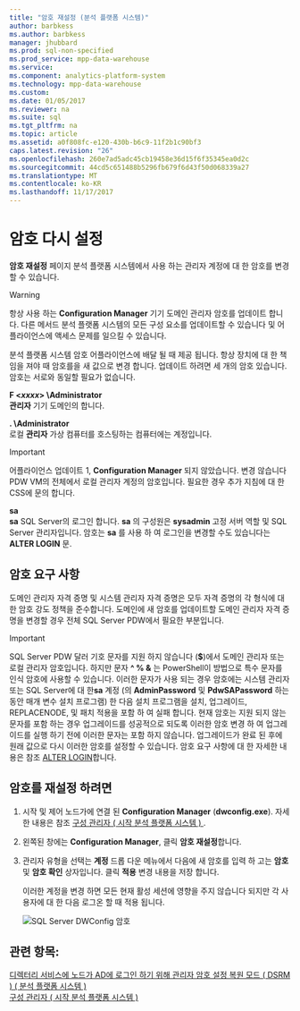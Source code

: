 ```yaml
---
title: "암호 재설정 (분석 플랫폼 시스템)"
author: barbkess
ms.author: barbkess
manager: jhubbard
ms.prod: sql-non-specified
ms.prod_service: mpp-data-warehouse
ms.service: 
ms.component: analytics-platform-system
ms.technology: mpp-data-warehouse
ms.custom: 
ms.date: 01/05/2017
ms.reviewer: na
ms.suite: sql
ms.tgt_pltfrm: na
ms.topic: article
ms.assetid: a0f808fc-e120-430b-b6c9-11f2b1c90bf3
caps.latest.revision: "26"
ms.openlocfilehash: 260e7ad5adc45cb19458e36d15f6f35345ea0d2c
ms.sourcegitcommit: 44cd5c651488b5296fb679f6d43f50d068339a27
ms.translationtype: MT
ms.contentlocale: ko-KR
ms.lasthandoff: 11/17/2017
---
```

# <a name="password-reset"></a>암호 다시 설정
**암호 재설정** 페이지 분석 플랫폼 시스템에서 사용 하는 관리자 계정에 대 한 암호를 변경할 수 있습니다.  
  
> [!WARNING]  
> 항상 사용 하는 **Configuration Manager** 기기 도메인 관리자 암호를 업데이트 합니다. 다른 메서드 분석 플랫폼 시스템의 모든 구성 요소를 업데이트할 수 있습니다 및 어플라이언스에 액세스 문제를 일으킬 수 있습니다.  
  
분석 플랫폼 시스템 암호 어플라이언스에 배달 될 때 제공 됩니다. 항상 장치에 대 한 책임을 져야 때 암호를을 새 값으로 변경 합니다. 업데이트 하려면 세 개의 암호 있습니다. 암호는 서로와 동일할 필요가 없습니다.  
  
**F <*xxxx*> \Administrator**  
**관리자** 기기 도메인의 합니다.  
  
**. \Administrator**  
로컬 **관리자** 가상 컴퓨터를 호스팅하는 컴퓨터에는 계정입니다.  
  
> [!IMPORTANT]  
> 어플라이언스 업데이트 1, **Configuration Manager** 되지 않았습니다. 변경 않습니다 PDW VM의 전체에서 로컬 관리자 계정의 암호입니다. 필요한 경우 추가 지침에 대 한 CSS에 문의 합니다.  
  
**sa**  
**sa** SQL Server의 로그인 합니다. **sa** 의 구성원은 **sysadmin** 고정 서버 역할 및 SQL Server 관리자입니다. 암호는 **sa** 를 사용 하 여 로그인을 변경할 수도 있습니다는 **ALTER LOGIN** 문.  
  
## <a name="password-requirements"></a>암호 요구 사항  
도메인 관리자 자격 증명 및 시스템 관리자 자격 증명은 모두 자격 증명의 각 형식에 대 한 암호 강도 정책을 준수합니다. 도메인에 새 암호를 업데이트할 도메인 관리자 자격 증명을 변경할 경우 전체 SQL Server PDW에서 필요한 부분입니다.  
  
> [!IMPORTANT]  
> SQL Server PDW 달러 기호 문자를 지원 하지 않습니다 (**$**)에서 도메인 관리자 또는 로컬 관리자 암호입니다. 하지만 문자 **^ % &** 는 PowerShell이 방법으로 특수 문자를 인식 암호에 사용할 수 있습니다. 이러한 문자가 사용 되는 경우 암호에는 시스템 관리자 또는 SQL Server에 대 한**sa** 계정 (의 **AdminPassword** 및 **PdwSAPassword** 하는 동안 매개 변수 설치 프로그램) 한 다음 설치 프로그램을 설치, 업그레이드, REPLACENODE, 및 패치 적용을 포함 하 여 실패 합니다. 현재 암호는 지원 되지 않는 문자를 포함 하는 경우 업그레이드를 성공적으로 되도록 이러한 암호 변경 하 여 업그레이드를 실행 하기 전에 이러한 문자는 포함 하지 않습니다. 업그레이드가 완료 된 후에 원래 값으로 다시 이러한 암호를 설정할 수 있습니다. 암호 요구 사항에 대 한 자세한 내용은 참조 [ALTER LOGIN](../t-sql/statements/alter-login-transact-sql.md)합니다.  
  
## <a name="to-reset-a-password"></a>암호를 재설정 하려면  
  
1.  시작 및 제어 노드가에 연결 된 **Configuration Manager** (**dwconfig.exe**). 자세한 내용은 참조 [구성 관리자 &#40; 시작 분석 플랫폼 시스템 &#41; ](launch-the-configuration-manager.md).  
  
2.  왼쪽된 창에는 **Configuration Manager**, 클릭 **암호 재설정**합니다.  
  
3.  관리자 유형을 선택는 **계정** 드롭 다운 메뉴에서 다음에 새 암호를 입력 하 고는 **암호** 및 **암호 확인** 상자입니다. 클릭 **적용** 변경 내용을 저장 합니다.  
  
    이러한 계정을 변경 하면 모든 현재 활성 세션에 영향을 주지 않습니다 되지만 각 사용자에 대 한 다음 로그온 할 때 적용 됩니다.  
  
    ![SQL Server DWConfig 암호](./media/password-reset/SQL_Server_PDW_DWConfig_TopPW.png "SQL_Server_PDW_DWConfig_TopPW")  
  
## <a name="see-also"></a>관련 항목:  
[디렉터리 서비스에 노드가 AD에 로그인 하기 위해 관리자 암호 설정 복원 모드 &#40; DSRM &#41; &#40; 분석 플랫폼 시스템 &#41;](set-admin-password-for-logging-on-to-ad-nodes-in-directory-services-restore-mode.md)  
[구성 관리자 &#40; 시작 분석 플랫폼 시스템 &#41;](launch-the-configuration-manager.md)  
  
